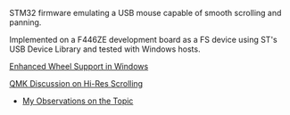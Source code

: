 STM32 firmware emulating a USB mouse capable of smooth scrolling and panning.

Implemented on a F446ZE development board as a FS device using ST's USB Device Library and tested with Windows hosts.

[Enhanced Wheel Support in Windows](https://download.microsoft.com/download/b/d/1/bd1f7ef4-7d72-419e-bc5c-9f79ad7bb66e/wheel.docx)

[QMK Discussion on Hi-Res Scrolling](https://github.com/qmk/qmk_firmware/issues/17585)
- [My Observations on the Topic](https://github.com/qmk/qmk_firmware/issues/17585#issuecomment-2208131714)
